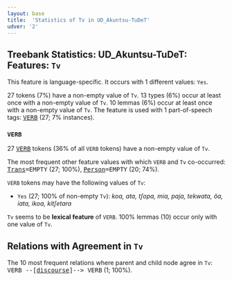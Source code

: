 ```yaml
---
layout: base
title:  'Statistics of Tv in UD_Akuntsu-TuDeT'
udver: '2'
---
```


## Treebank Statistics: UD_Akuntsu-TuDeT: Features: `Tv`

This feature is language-specific.
It occurs with 1 different values: `Yes`.

27 tokens (7%) have a non-empty value of `Tv`.
13 types (6%) occur at least once with a non-empty value of `Tv`.
10 lemmas (6%) occur at least once with a non-empty value of `Tv`.
The feature is used with 1 part-of-speech tags: <tt><a href="aqz_tudet-pos-VERB.html">VERB</a></tt> (27; 7% instances).

### `VERB`

27 <tt><a href="aqz_tudet-pos-VERB.html">VERB</a></tt> tokens (36% of all `VERB` tokens) have a non-empty value of `Tv`.

The most frequent other feature values with which `VERB` and `Tv` co-occurred: <tt><a href="aqz_tudet-feat-Trans.html">Trans</a></tt><tt>=EMPTY</tt> (27; 100%), <tt><a href="aqz_tudet-feat-Person.html">Person</a></tt><tt>=EMPTY</tt> (20; 74%).

`VERB` tokens may have the following values of `Tv`:

* `Yes` (27; 100% of non-empty `Tv`): <em>koa, ata, tʃopa, mia, paja, tekwata, õa, iata, ikoa, kitʃetara</em>

`Tv` seems to be **lexical feature** of `VERB`. 100% lemmas (10) occur only with one value of `Tv`.

## Relations with Agreement in `Tv`

The 10 most frequent relations where parent and child node agree in `Tv`:
<tt>VERB --[<tt><a href="aqz_tudet-dep-discourse.html">discourse</a></tt>]--> VERB</tt> (1; 100%).


